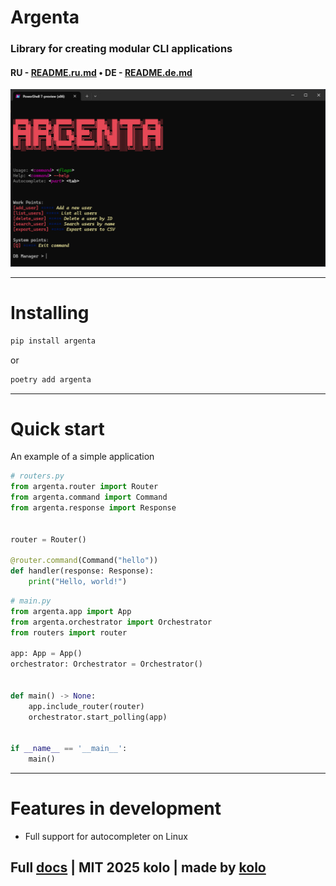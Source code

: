 # Argenta

### Library for creating modular CLI applications

#### RU - [README.ru.md](https://github.com/koloideal/Argenta/blob/kolo/README.ru.md) • DE - [README.de.md](https://github.com/koloideal/Argenta/blob/kolo/README.de.md)

![preview](https://github.com/koloideal/Argenta/blob/kolo/imgs/mock_app_preview4.png?raw=True)  

---

# Installing
```bash
pip install argenta
```
or
```bash
poetry add argenta
```

---

# Quick start

An example of a simple application
```python
# routers.py
from argenta.router import Router
from argenta.command import Command
from argenta.response import Response


router = Router()

@router.command(Command("hello"))
def handler(response: Response):
    print("Hello, world!")
```

```python
# main.py
from argenta.app import App
from argenta.orchestrator import Orchestrator
from routers import router

app: App = App()
orchestrator: Orchestrator = Orchestrator()


def main() -> None:
    app.include_router(router)
    orchestrator.start_polling(app)


if __name__ == '__main__':
    main()
```

---

# Features in development

- Full support for autocompleter on Linux

## Full [docs](https://argenta-docs.vercel.app) | MIT 2025 kolo | made by [kolo](https://t.me/kolo_id)



